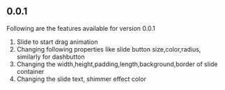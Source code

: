 ## 0.0.1

Following are the features available for version 0.0.1

1. Slide to start drag animation
2. Changing following properties like slide button size,color,radius, similarly for dashbutton
3. Changing the width,height,padding,length,background,border of slide container
4. Changing the slide text, shimmer effect color
